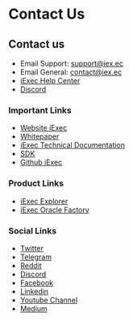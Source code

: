 # Contact Us

## Contact us

- Email Support: [support@iex.ec](mailto:support@iex.ec)
- Email General: [contact@iex.ec](mailto:contact@iex.ec)
- [iExec Help Center](https://iexecproject.atlassian.net/servicedesk/customer/portal/4)
- [Discord](https://discord.com/invite/pbt9m98wnU)

### Important Links

- [Website iExec](https://iex.ec/)
- [Whitepaper](https://www.iex.ec/whitepaper)
- [iExec Technical Documentation](../)
- [SDK](https://github.com/iExecBlockchainComputing/iexec-sdk/blob/master/README.md)
- [Github iExec](https://github.com/iExecBlockchainComputing)

### Product Links

- [iExec Explorer](https://explorer.iex.ec)
- [iExec Oracle Factory](https://oracle-factory.iex.ec/gallery)

### Social Links

- [Twitter](https://twitter.com/iEx_ec)
- [Telegram](https://t.me/iexec_discussion)
- [Reddit](https://www.reddit.com/r/iexec/)
- [Discord](https://discord.com/invite/pbt9m98wnU)
- [Facebook](https://www.facebook.com/Iex-ec-1164124083643301/)
- [Linkedin](https://www.linkedin.com/company/iex.ec/)
- [Youtube Channel](https://www.youtube.com/channel/UCwWxZWvKVHn3CXnmDooLWtA)
- [Medium](https://medium.com/iex-ec)
